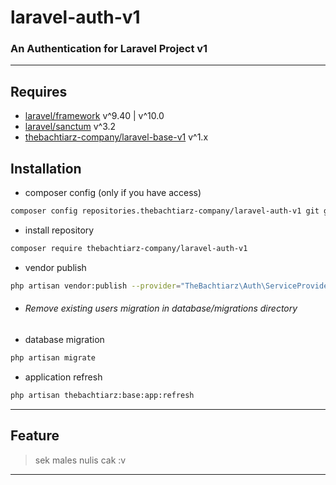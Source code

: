 # laravel-auth-v1
### An Authentication for Laravel Project v1

-------
## Requires
- [laravel/framework](https://github.com/laravel/framework/) v^9.40 | v^10.0
- [laravel/sanctum](https://github.com/laravel/sanctum/) v^3.2
- [thebachtiarz-company/laravel-base-v1](https://github.com/thebachtiarz/laravel-base-v1/) v^1.x

## Installation
- composer config (only if you have access)
```bash
composer config repositories.thebachtiarz-company/laravel-auth-v1 git git@github.com:thebachtiarz-company/laravel-auth-v1.git
```

- install repository
```bash
composer require thebachtiarz-company/laravel-auth-v1
```

- vendor publish
```bash
php artisan vendor:publish --provider="TheBachtiarz\Auth\ServiceProvider"
```

- ###### Remove existing users migration in database/migrations directory

- database migration
``` bash
php artisan migrate
```

- application refresh
``` bash
php artisan thebachtiarz:base:app:refresh
```

-------
## Feature

> sek males nulis cak :v
-------
